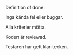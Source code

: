 Definition of done:

Inga kända fel eller buggar.

Alla kriterier mötta.

Koden är reviewad.

Testaren har gett klar-tecken.
